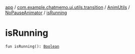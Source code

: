 [app](../../../index.md) / [com.example.chatmemo.ui.utils.transition](../../index.md) / [AnimUtils](../index.md) / [NoPauseAnimator](index.md) / [isRunning](./is-running.md)

# isRunning

`fun isRunning(): `[`Boolean`](https://kotlinlang.org/api/latest/jvm/stdlib/kotlin/-boolean/index.html)